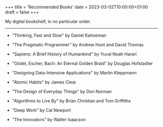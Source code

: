 +++
title = 'Recommended Books'
date = 2023-03-02T10:00:00+01:00
draft = false
+++


My digital bookshelf, in no particular order.

-------------------------------------------------

- "Thinking, Fast and Slow" by Daniel Kahneman

- "The Pragmatic Programmer" by Andrew Hunt and David Thomas

- "Sapiens: A Brief History of Humankind" by Yuval Noah Harari

- "Gödel, Escher, Bach: An Eternal Golden Braid" by Douglas Hofstadter

- "Designing Data-Intensive Applications" by Martin Kleppmann

- "Atomic Habits" by James Clear

- "The Design of Everyday Things" by Don Norman

- "Algorithms to Live By" by Brian Christian and Tom Griffiths

- "Deep Work" by Cal Newport

- "The Innovators" by Walter Isaacson 